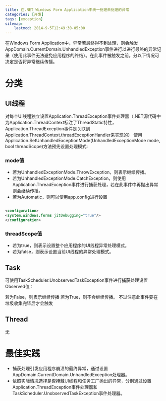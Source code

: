 ```yaml
---
title: 在.NET Windows Form Application中统一处理未处理的异常
categories: [开发]
tags: [exception]
sitemap:
    lastmod: 2014-9-5T12:49:30-05:00
---
```



在Windows Form Application中，异常若最终得不到处理，则会触发AppDomain.CurrentDomain.UnhandledException事件进行以进行最终的异常记录（使用此事件无法避免应用程序的终结）。在此事件被触发之前，分以下情况可决定是否将异常继续传播。

# 分类

## UI线程

对每个UI线程独立设置Application.ThreadException事件处理器（.NET源代码中为Application.ThreadContext标注了ThreadStatic特性，Application.ThreadException事件是关联到Application.ThreadContext.threadExceptionHandler来实现的）
使用Application.SetUnhandledExceptionMode(UnhandledExceptionMode mode, bool threadScope)方法预先设置处理模式:

### mode值

* 若为UnhandledExceptionMode.ThrowException，则表示继续传播。
* 若为UnhandledExceptionMode.CatchException，则使用Application.ThreadException事件进行捕获处理，若在此事件中再抛出异常则会继续传播。
* 若为Automatic，则可以使用app.config进行设置

```xml

<configuration>
<system.windows.forms jitDebugging="true"/>
</configuration>

```

### threadScope值

* 若为true，则表示设置整个应用程序的UI线程异常处理模式。
* 若为false，则表示设置当前UI线程的异常处理模式。

 

## Task

可使用TaskScheduler.UnobservedTaskException事件进行捕获处理设置Observed值：

若为False，则表示继续传播
若为True，则不会继续传播。
不过注意此事件要在垃圾收集完毕后才会触发

 

## Thread

无

 


# 最佳实践


* 捕获处理引发应用程序崩溃的最终异常，通过设置AppDomain.CurrentDomain.UnhandledException处理器。
* 依照实际情况选择是否掩藏UI线程和任务工厂抛出的异常，分别通过设置Application.ThreadException事件处理器和TaskScheduler.UnobservedTaskException事件处理器。